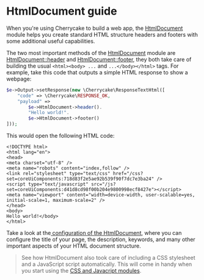 # HtmlDocument guide

When you're using Cherrycake to build a web app, the [HtmlDocument](../reference/core-modules/htmldocument/) module helps you create standard HTML structure headers and footers with some additional useful capabilities.

The two most important methods of the [HtmlDocument](../reference/core-modules/htmldocument/) module are [HtmlDocument::header](../reference/core-modules/htmldocument/htmldocument-methods.md#header) and [HtmlDocument::footer](../reference/core-modules/htmldocument/htmldocument-methods.md#footer), they both take care of building the usual `<html><body> ...` and `...</body></html>` tags. For example, take this code that outputs a simple HTML response to show a webpage:

```php
$e->Output->setResponse(new \Cherrycake\ResponseTextHtml([
    "code" => \Cherrycake\RESPONSE_OK,
    "payload" =>
        $e->HtmlDocument->header().
        "Hello world!".
        $e->HtmlDocument->footer()
]));
```

This would open the following HTML code:

```markup
<!DOCTYPE html>
<html lang="en">
<head>
<meta charset="utf-8" />
<meta name="robots" content="index,follow" />
<link rel="stylesheet" type="text/css" href="/css?set=coreUiComponents:718d83f2e5ae92b539f90f7dc7e3ba24" />
<script type="text/javascript" src="/js?set=coreUiComponents:d41d8cd98f00b204e9800998ecf8427e"></script>
<meta name="viewport" content="width=device-width, user-scalable=yes, initial-scale=1, maximum-scale=2" />
</head>
<body>
Hello world!</body>
</html>
```

Take a look at the[ configuration of the HtmlDocument](../reference/core-modules/htmldocument/), where you can configure the title of your page, the description, keywords, and many other important aspects of your HTML document structure.

> See how HtmlDocument also took care of including a CSS stylesheet and a JavaScript script automatically. This will come in handy when you start using the [CSS and Javacript modules](css-and-javascript-guide.md).

